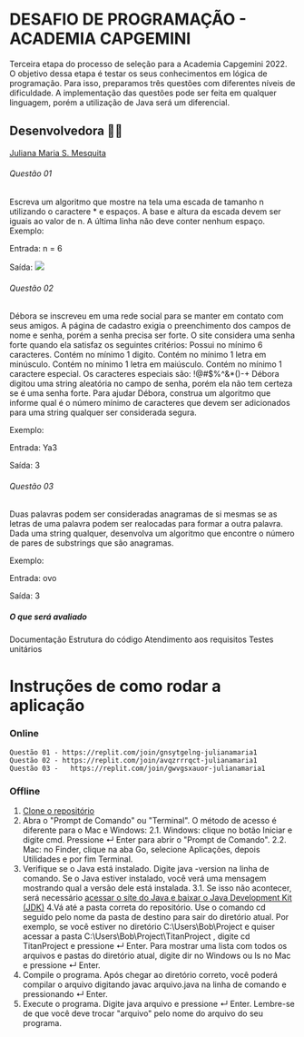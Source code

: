 # DESAFIO DE PROGRAMAÇÃO - ACADEMIA CAPGEMINI
 Terceira etapa do processo de seleção para a Academia Capgemini 2022. O objetivo dessa etapa é testar os seus conhecimentos em lógica de programação. Para isso, preparamos três questões com diferentes níveis de dificuldade. A implementação das questões pode ser feita em qualquer linguagem, porém a utilização de Java será um diferencial.

## Desenvolvedora :woman_cartwheeling:
<a href="https://github.com/JulianaMariaSousaMesquita"> Juliana Maria S. Mesquita</a><br>

###### Questão 01
Escreva um algoritmo que mostre na tela uma escada de tamanho n utilizando o caractere * e espaços. A base e altura da escada devem ser iguais ao valor de n. A última linha não deve conter nenhum espaço.
Exemplo:

Entrada:
n = 6

Saída:
![](https://github.com/JulianaMariaSousaMesquita/DESAFIO-ACADEMIA-CAPGEMINI/saida01.png)


###### Questão 02
Débora se inscreveu em uma rede social para se manter em contato com seus amigos. A página de cadastro exigia o preenchimento dos campos de nome e senha, porém a senha precisa ser forte. O site considera uma senha forte quando ela satisfaz os seguintes critérios:
Possui no mínimo 6 caracteres.
Contém no mínimo 1 digito.
Contém no mínimo 1 letra em minúsculo.
Contém no mínimo 1 letra em maiúsculo.
Contém no mínimo 1 caractere especial. Os caracteres especiais são: !@#$%^&*()-+
Débora digitou uma string aleatória no campo de senha, porém ela não tem certeza se é uma senha forte. Para ajudar Débora, construa um algoritmo que informe qual é o número mínimo de caracteres que devem ser adicionados para uma string qualquer ser considerada segura.

Exemplo:

Entrada:
Ya3

Saída:
3

###### Questão 03
Duas palavras podem ser consideradas anagramas de si mesmas se as letras de uma palavra podem ser realocadas para formar a outra palavra. Dada uma string qualquer, desenvolva um algoritmo que encontre o número de pares de substrings que são anagramas.

Exemplo:

Entrada:
ovo

Saída:
3

##### O que será avaliado
Documentação
Estrutura do código
Atendimento aos requisitos
Testes unitários



# Instruções de como rodar a aplicação
### Online
    Questão 01 - https://replit.com/join/gnsytgelng-julianamaria1                     
    Questão 02 - https://replit.com/join/avqzrrrqct-julianamaria1                   
    Questão 03 -   https://replit.com/join/gwvgsxauor-julianamaria1                        

### Offline
1. [Clone o repositório](https://docs.github.com/pt/repositories/creating-and-managing-repositories/cloning-a-repository)
2. Abra o "Prompt de Comando" ou "Terminal". O método de acesso é diferente para o Mac e Windows:
  2.1. Windows: clique no botão Iniciar e digite cmd. Pressione ↵ Enter para abrir o "Prompt de Comando".
  2.2. Mac: no Finder, clique na aba Go, selecione Aplicações, depois Utilidades e por fim Terminal.
3. Verifique se o Java está instalado. Digite java -version na linha de comando. Se o Java estiver instalado, você verá uma mensagem mostrando qual a versão dele está instalada.
  3.1. Se isso não acontecer, será necessário [acessar o site do Java e baixar o Java Development Kit (JDK)](https://www.oracle.com/java/technologies/downloads/)
4.Vá até a pasta correta do repositório. Use o comando cd seguido pelo nome da pasta de destino para sair do diretório atual.
Por exemplo, se você estiver no diretório C:\Users\Bob\Project e quiser acessar a pasta C:\Users\Bob\Project\TitanProject , digite cd TitanProject e pressione ↵ Enter.
Para mostrar uma lista com todos os arquivos e pastas do diretório atual, digite dir no Windows ou ls no Mac e pressione ↵ Enter.
5. Compile o programa. Após chegar ao diretório correto, você poderá compilar o arquivo digitando javac arquivo.java na linha de comando e pressionando ↵ Enter.
6. Execute o programa. Digite java arquivo e pressione ↵ Enter. Lembre-se de que você deve trocar "arquivo" pelo nome do arquivo do seu programa.

  
 
